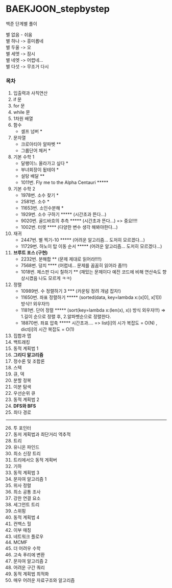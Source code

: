 # BAEKJOON_stepbystep
백준 단계별 풀이

별 없음 - 쉬움  
별 하나 -> 흥미롭네  
별 두울 -> 오  
별 세엣 -> 잠시  
별 네엣 -> 어렵네...  
별 다섯 -> 무조거 다시  


### 목차
1. 입출력과 사칙연산
2. if 문
3. for 문
4. while 문
5. 1차원 배열
6. 함수
    - 셀프 넘버 *
7. 문자열
    - 크로아티아 알파벳 **
    - 그룹단어 체커 *
8. 기본 수학 1
    - 달팽이느 올라가고 싶다 *
    - 부녀회장이 됱테야 *
    - 설탕 배달 **
    - 1011번. Fly me to the Alpha Centauri *****
9. 기본 수학 2
    - 1978번. 소수 찾기 *
    - 2581번. 소수 *
    - 11653번. 소인수분해 *
    - 1929번. 소수 구하기 ***** (시간초과 뜬다...)
    - 9020번. 골드바흐의 추측 ***** (시간초과 뜬다...) => 중요!!!!
    - 1002번. 터렛 **** (다양한 변수 생각 해봐야한다...)
10. 재귀
    - 2447번. 별 찍기-10 ***** (어려운 알고리즘... 도저히 모르겠다...)
    - 11729번. 하노이 탑 이동 순서 ***** (어려운 알고리즘... 도저히 모르겠다...)
11. **브루트 포스 (구현)**
    - 2232번. 분해합 ** (문제 제대로 읽어라!!!!)
    - 7568번. 덩치 **** (어렵네... 문제를 꼼꼼히 읽어라 좀!!!)
    - 1018번. 체스판 다시 칠하기 ** (재밌는 문제이다 예전 코드에 비해 연산속도 향상시켰음 나도 모르게 ㅋㅋ)
12. 정렬
    - 10989번. 수 정렬하기 3 *** (카운팅 정려 개념 잡자!)
    - 11650번. 좌표 정렬하기 ***** (sorted(data, key=lambda x:(x[0], x[1])) 방식!! 외우자!!)
    - 1181번. 단어 정렬 ***** (sort(key=lambda x:(len(x), x)) 방식 외우자!!!) => 1.길이 순으로 정렬 후, 2.알파벳순으로 정렬한다.
    - 18870번. 좌표 압축 ***** 시간초과.... => list[i]의 시가 복잡도 = O(N) , dict[i]의 시간 복잡도 = O(1)
13. 집합과 맵
14. 백트래킹
15. 동적 계획법 1
16. **그리디 알고리즘**
17. 정수론 및 조합론
18. 스택
19. 큐, 덱
20. 분할 정복
21. 이분 탐색
22. 우선순위 큐
23. 동적 계획법 2
24. **DFS와 BFS**
25. 최다 경로
---------------
26. 투 포인터
27. 동저 게획법과 최단거리 역추적
28. 트리
29. 유니온 파인드
30. 최소 신장 트리
31. 트리에서으 동적 게획버
32. 기하
33. 동적 계획법 3
34. 문자여 알고리즘 1
35. 위사 정렬
36. 최소 공통 조사
37. 강한 연결 요소
38. 세그먼트 트리
39. 스위핑
40. 동적 계획법 4
41. 컨백스 헐
42. 이부 매칭
43. 네트워크 플로우
44. MCMF
45. 더 어려우 수학
46. 고속 푸리에 변환
47. 문자여 알고리즘 2
48. 어려운 구간 쿼리
49. 동적 계획법 최적화
50. 매우 어려운 자료구조와 알고리즘
